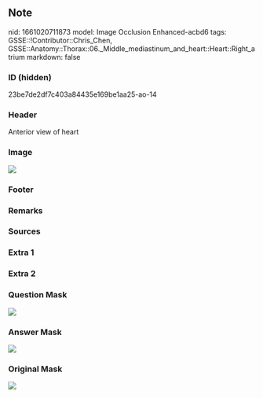 ## Note
nid: 1661020711873
model: Image Occlusion Enhanced-acbd6
tags: GSSE::!Contributor::Chris_Chen, GSSE::Anatomy::Thorax::06._Middle_mediastinum_and_heart::Heart::Right_atrium
markdown: false

### ID (hidden)
23be7de2df7c403a84435e169be1aa25-ao-14

### Header
Anterior view of heart

### Image
<img src="tmpkn95it25.png">

### Footer


### Remarks


### Sources


### Extra 1


### Extra 2


### Question Mask
<img src="23be7de2df7c403a84435e169be1aa25-ao-14-Q.svg">

### Answer Mask
<img src="23be7de2df7c403a84435e169be1aa25-ao-14-A.svg">

### Original Mask
<img src="23be7de2df7c403a84435e169be1aa25-ao-O.svg">
